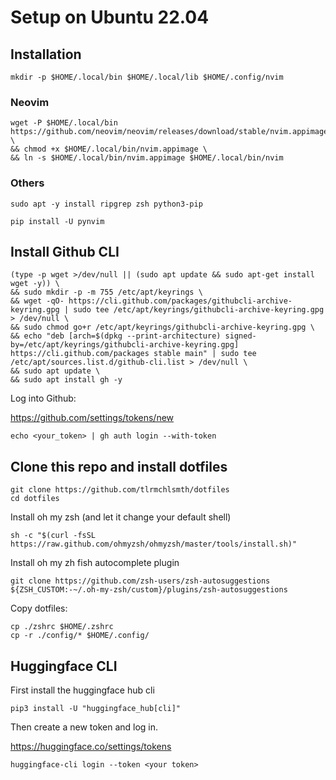 # Setup on Ubuntu 22.04

## Installation
```
mkdir -p $HOME/.local/bin $HOME/.local/lib $HOME/.config/nvim
```
### Neovim
```console
wget -P $HOME/.local/bin https://github.com/neovim/neovim/releases/download/stable/nvim.appimage \
&& chmod +x $HOME/.local/bin/nvim.appimage \
&& ln -s $HOME/.local/bin/nvim.appimage $HOME/.local/bin/nvim
```
### Others
```
sudo apt -y install ripgrep zsh python3-pip
```
```
pip install -U pynvim
```

## Install Github CLI
```console
(type -p wget >/dev/null || (sudo apt update && sudo apt-get install wget -y)) \
&& sudo mkdir -p -m 755 /etc/apt/keyrings \
&& wget -qO- https://cli.github.com/packages/githubcli-archive-keyring.gpg | sudo tee /etc/apt/keyrings/githubcli-archive-keyring.gpg > /dev/null \
&& sudo chmod go+r /etc/apt/keyrings/githubcli-archive-keyring.gpg \
&& echo "deb [arch=$(dpkg --print-architecture) signed-by=/etc/apt/keyrings/githubcli-archive-keyring.gpg] https://cli.github.com/packages stable main" | sudo tee /etc/apt/sources.list.d/github-cli.list > /dev/null \
&& sudo apt update \
&& sudo apt install gh -y
```

Log into Github:

https://github.com/settings/tokens/new
```console
echo <your_token> | gh auth login --with-token
```

## Clone this repo and install dotfiles
```console
git clone https://github.com/tlrmchlsmth/dotfiles
cd dotfiles
```

Install oh my zsh (and let it change your default shell)
```console
sh -c "$(curl -fsSL https://raw.github.com/ohmyzsh/ohmyzsh/master/tools/install.sh)"
```

Install oh my zh fish autocomplete plugin
```console
git clone https://github.com/zsh-users/zsh-autosuggestions ${ZSH_CUSTOM:-~/.oh-my-zsh/custom}/plugins/zsh-autosuggestions
```
Copy dotfiles:
```console
cp ./zshrc $HOME/.zshrc
cp -r ./config/* $HOME/.config/
```

## Huggingface CLI
First install the huggingface hub cli
```console
pip3 install -U "huggingface_hub[cli]"
```
Then create a new token and log in.

https://huggingface.co/settings/tokens
```console
huggingface-cli login --token <your token>
```
